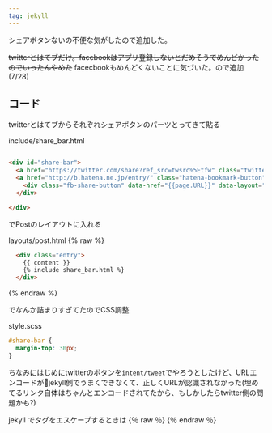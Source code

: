 ```yaml
---
tag: jekyll
---
```


シェアボタンないの不便な気がしたので追加した。

~~twitterとはてブだけ。facebookはアプリ登録しないとだめそうでめんどかったのでいったんやめた~~ facecbookもめんどくないことに気づいた。ので追加(7/28)

## コード

twitterとはてブからそれぞれシェアボタンのパーツとってきて貼る

include/share_bar.html

```html

<div id="share-bar">
  <a href="https://twitter.com/share?ref_src=twsrc%5Etfw" class="twitter-share-button" data-show-count="false">Tweet</a><script async src="https://platform.twitter.com/widgets.js" charset="utf-8"></script>
  <a href="http://b.hatena.ne.jp/entry/" class="hatena-bookmark-button" data-hatena-bookmark-layout="basic-label-counter" data-hatena-bookmark-lang="ja" title="このエントリーをはてなブックマークに追加"><img src="https://b.st-hatena.com/images/entry-button/button-only@2x.png" alt="このエントリーをはてなブックマークに追加" width="20" height="20" style="border: none;" /></a><script type="text/javascript" src="https://b.st-hatena.com/js/bookmark_button.js" charset="utf-8" async="async"></script>
    <div class="fb-share-button" data-href="{{page.URL}}" data-layout="button_count">
  </div>

</div>


```

でPostのレイアウトに入れる

layouts/post.html
{% raw %}
```html
  <div class="entry">
    {{ content }} 
    {% include share_bar.html %}
  </div>
```
{% endraw %}

でなんか詰まりすぎてたのでCSS調整

style.scss

```css
#share-bar {
  margin-top: 30px;	
}

```

ちなみにはじめにtwitterのボタンを`intent/tweet`でやろうとしたけど、URLエンコードがjekyll側でうまくできなくて、正しくURLが認識されなかった(埋めてるリンク自体はちゃんとエンコードされてたから、もしかしたらtwitter側の問題かも?)

jekyll でタグをエスケープするときは {％ raw ％} {％ endraw ％}

